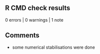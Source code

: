 ## R CMD check results

0 errors | 0 warnings | 1 note

## Comments

* some numerical stabilisations were done
